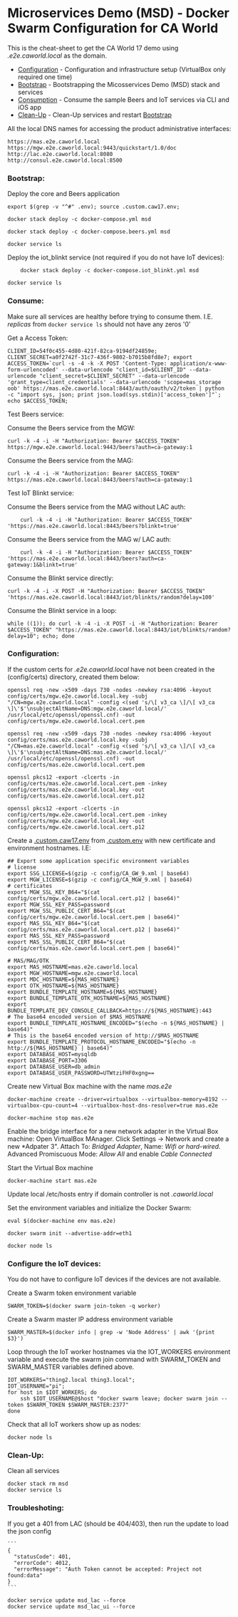 # Microservices Demo (MSD) - Docker Swarm Configuration for CA World
This is the cheat-sheet to get the CA World 17 demo using *.e2e.caworld.local* as the domain. 

*    [Configuration](#configuration) - Configuration and infrastructure setup (VirtualBox only required one time)
*    [Bootstrap](#bootstrap) - Bootstrapping the Micosservices Demo (MSD) stack and services
*    [Consumption](#consumption) - Consume the sample Beers and IoT services via CLI and iOS app
*    [Clean-Up](#cleanup) - Clean-Up services and restart [Bootstrap](#bootstrap)

All the local DNS names for accessing the product administrative interfaces:

	https://mas.e2e.caworld.local
	https://mgw.e2e.caworld.local:9443/quickstart/1.0/doc
	http://lac.e2e.caworld.local:8080
	http://consul.e2e.caworld.local:8500


### <a name="bootstrap"></a>Bootstrap:
Deploy the core and Beers application

	export $(grep -v "^#" .env); source .custom.caw17.env;

	docker stack deploy -c docker-compose.yml msd

	docker stack deploy -c docker-compose.beers.yml msd

	docker service ls

Deploy the iot_blinkt service (not required if you do not have IoT devices):

        docker stack deploy -c docker-compose.iot_blinkt.yml msd

	docker service ls


### <a name="consume"></a>Consume:
Make sure all services are healthy before trying to consume them. I.E. *replicas* from `docker service ls` should not have any zeros '0'

Get a Access Token:

	CLIENT_ID=54f0c455-4d80-421f-82ca-9194df24859e; CLIENT_SECRET=a0f2742f-31c7-436f-9802-b7015b8fd8e7; export ACCESS_TOKEN=`curl -s -4 -k -X POST 'Content-Type: application/x-www-form-urlencoded' --data-urlencode "client_id=$CLIENT_ID" --data-urlencode "client_secret=$CLIENT_SECRET" --data-urlencode 'grant_type=client_credentials' --data-urlencode 'scope=mas_storage oob' https://mas.e2e.caworld.local:8443/auth/oauth/v2/token | python  -c "import sys, json; print json.load(sys.stdin)['access_token']"`; echo $ACCESS_TOKEN;

Test Beers service:

Consume the Beers service from the MGW:

	curl -k -4 -i -H "Authorization: Bearer $ACCESS_TOKEN" https://mgw.e2e.caworld.local:9443/beers?auth=ca-gateway:1

Consume the Beers service from the MAG:

	curl -k -4 -i -H "Authorization: Bearer $ACCESS_TOKEN" https://mas.e2e.caworld.local:8443/beers?auth=ca-gateway:1

Test IoT Blinkt service:

Consume the Beers service from the MAG without LAC auth:

        curl -k -4 -i -H "Authorization: Bearer $ACCESS_TOKEN" 'https://mas.e2e.caworld.local:8443/beers?blinkt=true'

Consume the Beers service from the MAG w/ LAC auth:

        curl -k -4 -i -H "Authorization: Bearer $ACCESS_TOKEN" 'https://mas.e2e.caworld.local:8443/beers?auth=ca-gateway:1&blinkt=true'


Consume the Blinkt service directly:

	curl -k -4 -i -X POST -H "Authorization: Bearer $ACCESS_TOKEN" 'https://mas.e2e.caworld.local:8443/iot/blinkts/random?delay=100'


Consume the Blinkt service in a loop:

	while ((1)); do curl -k -4 -i -X POST -i -H "Authorization: Bearer $ACCESS_TOKEN" "https://mas.e2e.caworld.local:8443/iot/blinkts/random?delay=10"; echo; done



### <a name="configuration"></a>Configuration:
If the custom certs for *.e2e.caworld.local* have not been created in the (config/certs) directory, created them below:

	openssl req -new -x509 -days 730 -nodes -newkey rsa:4096 -keyout config/certs/mgw.e2e.caworld.local.key -subj "/CN=mgw.e2e.caworld.local" -config <(sed 's/\[ v3_ca \]/\[ v3_ca \]\'$'\nsubjectAltName=DNS:mgw.e2e.caworld.local/' /usr/local/etc/openssl/openssl.cnf) -out config/certs/mgw.e2e.caworld.local.cert.pem

	openssl req -new -x509 -days 730 -nodes -newkey rsa:4096 -keyout config/certs/mas.e2e.caworld.local.key -subj "/CN=mas.e2e.caworld.local" -config <(sed 's/\[ v3_ca \]/\[ v3_ca \]\'$'\nsubjectAltName=DNS:mas.e2e.caworld.local/' /usr/local/etc/openssl/openssl.cnf) -out config/certs/mas.e2e.caworld.local.cert.pem

	openssl pkcs12 -export -clcerts -in config/certs/mas.e2e.caworld.local.cert.pem -inkey config/certs/mas.e2e.caworld.local.key -out config/certs/mas.e2e.caworld.local.cert.p12

	openssl pkcs12 -export -clcerts -in config/certs/mgw.e2e.caworld.local.cert.pem -inkey config/certs/mgw.e2e.caworld.local.key -out config/certs/mgw.e2e.caworld.local.cert.p12


Create a [.custom.caw17.env](.custom.caw17.env) from [.custom.env](.custom.env) with new certificate and environment hostnames. I.E:

```
## Export some application specific environment variables
# license
export SSG_LICENSE=$(gzip -c config/CA_GW_9.xml | base64)
export MGW_LICENSE=$(gzip -c config/CA_MGW_9.xml | base64)
# certificates
export MGW_SSL_KEY_B64="$(cat config/certs/mgw.e2e.caworld.local.cert.p12 | base64)"
export MGW_SSL_KEY_PASS=password
export MGW_SSL_PUBLIC_CERT_B64="$(cat config/certs/mgw.e2e.caworld.local.cert.pem | base64)"
export MAS_SSL_KEY_B64="$(cat config/certs/mas.e2e.caworld.local.cert.p12 | base64)"
export MAS_SSL_KEY_PASS=password
export MAS_SSL_PUBLIC_CERT_B64="$(cat config/certs/mas.e2e.caworld.local.cert.pem | base64)"

# MAS/MAG/OTK
export MAS_HOSTNAME=mas.e2e.caworld.local
export MGW_HOSTNAME=mgw.e2e.caworld.local
export MDC_HOSTNAME=${MAS_HOSTNAME}
export OTK_HOSTNAME=${MAS_HOSTNAME}
export BUNDLE_TEMPLATE_HOSTNAME=${MAS_HOSTNAME}
export BUNDLE_TEMPLATE_OTK_HOSTNAME=${MAS_HOSTNAME}
export BUNDLE_TEMPLATE_DEV_CONSOLE_CALLBACK=https://${MAS_HOSTNAME}:443
# The base64 encoded version of $MAS_HOSTNAME
export BUNDLE_TEMPLATE_HOSTNAME_ENCODED="$(echo -n ${MAS_HOSTNAME} | base64)"
# This is the base64 encoded version of http://$MAS_HOSTNAME
export BUNDLE_TEMPLATE_PROTOCOL_HOSTNAME_ENCODED="$(echo -n http://${MAS_HOSTNAME} | base64)"
export DATABASE_HOST=mysqldb
export DATABASE_PORT=3306
export DATABASE_USER=db_admin
export DATABASE_USER_PASSWORD=UTWtziFHF0xgng==
```

Create new Virtual Box machine with the name *mas.e2e*

	docker-machine create --driver=virtualbox --virtualbox-memory=8192 --virtualbox-cpu-count=4 --virtualbox-host-dns-resolver=true mas.e2e

	docker-machine stop mas.e2e

Enable the bridge interface for a new network adapter in the Virtual Box machine: 
Open VirtualBox MAnager. Click Settings -> Network and create a new *Adpater 3". Attach To: *Bridged Adapter*, Name: *Wifi or hard-wired*. Advanced Promiscuous Mode: *Allow All* and enable *Cable Connected*

Start the Virtual Box machine

	docker-machine start mas.e2e

Update local /etc/hosts entry if domain controller is not *.caworld.local*

Set the environment variables and initialize the Docker Swarm:

	eval $(docker-machine env mas.e2e)

	docker swarm init --advertise-addr=eth1

	docker node ls


### Configure the IoT devices:
You do not have to configure IoT devices if the devices are not available. 

Create a Swarm token environment variable

	SWARM_TOKEN=$(docker swarm join-token -q worker)

Create a Swarm master IP address environment variable

	SWARM_MASTER=$(docker info | grep -w 'Node Address' | awk '{print $3}')

Loop through the IoT worker hostnames via the IOT_WORKERS environment variable and execute the swarm join command with SWARM_TOKEN and SWARM_MASTER variables defined above.

	IOT_WORKERS="thing2.local thing3.local";
	IOT_USERNAME="pi";
	for host in $IOT_WORKERS; do
		ssh $IOT_USERNAME@$host "docker swarm leave; docker swarm join --token $SWARM_TOKEN $SWARM_MASTER:2377"
	done

Check that all IoT workers show up as nodes:

	docker node ls


### <a name="cleanup"></a>Clean-Up:
Clean all services

	docker stack rm msd
	docker service ls


### Troubleshoting:

If you get a 401 from LAC (should be 404/403), then run the update to load the json config

	```
	{
	  "statusCode": 401,
	  "errorCode": 4012,
	  "errorMessage": "Auth Token cannot be accepted: Project not found:data"
	}
	```

	docker service update msd_lac --force
	docker service update msd_lac_ui --force

